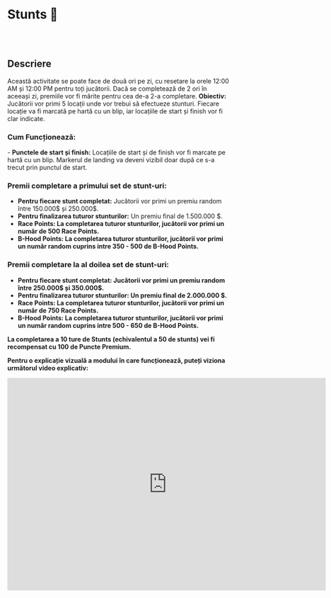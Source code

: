 # Stunts 🚩 
<br><br>

<h2>Descriere</h2>

Această activitate se poate face de două ori pe zi, cu resetare la orele 12:00 AM și 12:00 PM pentru toți jucătorii. Dacă se completează de 2 ori în aceeași zi, premiile vor fi mărite pentru cea de-a 2-a completare.
<strong>Obiectiv:</strong> Jucătorii vor primi 5 locații unde vor trebui să efectueze stunturi. Fiecare locație va fi marcată pe hartă cu un blip, iar locațiile de start și finish vor fi clar indicate.

<h3>Cum Funcționează:</h3>
- <strong>Punctele de start și finish:</strong> Locațiile de start și de finish vor fi marcate pe hartă cu un blip. Markerul de landing va deveni vizibil doar după ce s-a trecut prin punctul de start.

<h3>Premii completare a primului set de stunt-uri:</h3>

- <strong>Pentru fiecare stunt completat:</strong> Jucătorii vor primi un premiu random între 150.000$ și 250.000$.
- <strong>Pentru finalizarea tuturor stunturilor:</strong> Un premiu final de 1.500.000 $.
- <strong>Race Points:<strong> La completarea tuturor stunturilor, jucătorii vor primi un număr de 500 Race Points.
- <strong>B-Hood Points:</strong> La completarea tuturor stunturilor, jucătorii vor primi un număr random cuprins intre 350 - 500 de B-Hood Points.

<h3>Premii completare la al doilea set de stunt-uri:</h3>

- <strong>Pentru fiecare stunt completat:</strong> Jucătorii vor primi un premiu random între 250.000$ și 350.000$.
- <strong>Pentru finalizarea tuturor stunturilor:</strong> Un premiu final de 2.000.000 $.
- <strong>Race Points:</strong> La completarea tuturor stunturilor, jucătorii vor primi un număr de 750 Race Points.
- <strong>B-Hood Points:</strong> La completarea tuturor stunturilor, jucătorii vor primi un număr random cuprins intre 500 - 650 de B-Hood Points.

<strong>La completarea a 10 ture de Stunts (echivalentul a 50 de stunts) vei fi recompensat cu 100 de Puncte Premium.</strong>


Pentru o explicație vizuală a modului în care funcționează, puteți viziona următorul <strong>video explicativ</strong>:  

<iframe src="https://www.youtube.com/embed/lWDWPpbF1VY?si=RCAFesGkpl_teFXI&amp;controls=1&amp;rel=0&amp;modestbranding=1&amp;disablekb=1&amp;showinfo=0" 
                  width="720" height="480" frameborder="0"  sandbox="allow-scripts allow-same-origin allow-presentation">
</iframe>
